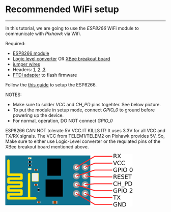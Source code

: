 # Recommended WiFi setup
---

In this tutorial, we are going to use the *ESP8266* WiFi module to communicate with *Pixhawk* via Wifi.

Required:
* [ESP8266 module](http://www.robotshop.com/en/wifi-module-esp8266-sfe.html)
* [Logic level converter](http://www.robotshop.com/en/logic-level-converter-bidirectional.html) OR [XBee breakout board](http://www.robotshop.com/en/droids-xbee-simple-board.html)
* [jumper wires](http://www.robotshop.com/en/sfe-170mm-ff-premium-jumper-wires.html)
* Headers: [1](http://www.robotshop.com/en/sfe-right-angle-pin-headers.html), [2](http://www.robotshop.com/en/break-away-female-headers.html) ,[3](http://www.robotshop.com/en/arduino-shield-stacking-headers.html)
* [FTDI adapter](http://www.robotshop.com/en/ftdi-basic-breakout-3-3v-6-pin-header.html) to flash firmware

<div class="info">
Follow the
<a href="https://pixhawk.org/peripherals/8266">this guide</a>
to setup the ESP8266.

</div>

NOTES:
  * Make sure to solder *VCC* and *CH_PD* pins togehter. See below picture.
  * To put the module in setup mode, connect *GPIO_0* to ground before powering up the device.
  * For normal, operation, DO NOT connect *GPIO_0*

<div class="error">
ESP8266 CAN NOT tolerate 5V VCC.IT KILLS IT!
It uses 3.3V for all VCC and TX/RX signals.
The VCC from TELEM1/TELEM2 on Pixhawk provides 5V. So, Make sure to either use Logic-Level converter or the requlated pins of the XBee breakout board mentioned above.
</div>

![](esp8266_pinout.png)